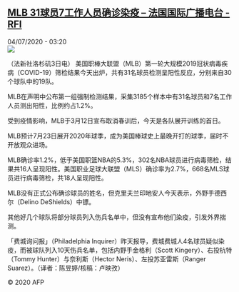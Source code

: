 <!--1593831381000-->
[MLB 31球员7工作人员确诊染疫 – 法国国际广播电台 - RFI](http://www.rfi.fr//cn/contenu/20200704-mlb-31%E7%90%83%E5%91%987%E5%B7%A5%E4%BD%9C%E4%BA%BA%E5%91%98%E7%A1%AE%E8%AF%8A%E6%9F%93%E7%96%AB)
------

<div>04/07/2020 - 03:20</div><img src="https://s.rfi.fr/media/display/005f0f20-bd9a-11ea-b59b-005056a98db9/w:310/p:16x9/spo0001b.200704092002.jpg"><div class="t-content__body u-clearfix"><div class="m-interstitial"></div><p>（法新社洛杉矶3日电）    美国职棒大联盟（MLB）第一轮大规模2019冠状病毒疾病（COVID-19）筛检结果今天出炉，共有31名球员检测呈阳性反应，分别来自30个球队中的19队。</p><p>    MLB在声明中公布第一组强制检测结果，采集3185个样本中有31名球员和7名工作人员测出阳性，比例约占1.2%。</p><p>    受到疫情影响，MLB于3月12日宣布取消春训后，今天是各队展开训练的首日。</p><p>    MLB预计7月23日展开2020年球季，成为美国棒球史上最晚开打的球季，届时不开放观众进场。</p><p>    MLB确诊率1.2%，低于美国职篮NBA的5.3%，302名NBA球员进行病毒筛检，结果共16人呈现阳性。美国职业足球大联盟（MLS）确诊率为2.7%，668名MLS球员进行病毒筛检，共18人呈现阳性。</p><p>    MLB没有正式公布确诊球员的姓名，但克里夫兰印地安人今天表示，外野手德西尔（Delino DeShields）中镖。</p><p>    其他好几个球队将部分球员列入伤兵名单中，但没有宣布他们染疫，引发外界揣测。</p><p>    「费城询问报」（Philadelphia Inquirer）昨天报导，费城费城人4名球员疑似染疫，而被球队列入10天伤兵名单，包括内野手金格利（Scott Kingery）、右投杭特（Tommy Hunter）与奈利斯（Hector Neris）、左投苏亚雷斯（Ranger Suarez）。（译者：陈昱婷/核稿：卢映孜）</p><p class="t-copyright">© 2020 AFP</p>        </div>
